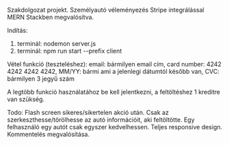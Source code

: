 Szakdolgozat projekt. Személyautó véleményezés Stripe integrálással MERN Stackben megvalósítva.

Indítás:
1. terminál: nodemon server.js
2. terminál: npm run start --prefix client

Vétel funkció (teszteléshez):
email: bármilyen email cím,
card number: 4242 4242 4242 4242,
MM/YY: bármi ami a jelenlegi dátumtól később van,
CVC: bármilyen 3 jegyű szám

A legtöbb funkció használatához be kell jelentkezni, a feltöltéshez 1 kreditre van szükség.

Todo:
Flash screen sikeres/sikertelen akció után.
Csak az szerkeszthesse/törölhesse az autó információit, aki feltöltötte.
Egy felhasználó egy autót csak egyszer kedvelhessen.
Teljes responsive design.
Kommentelés megvalósítása.